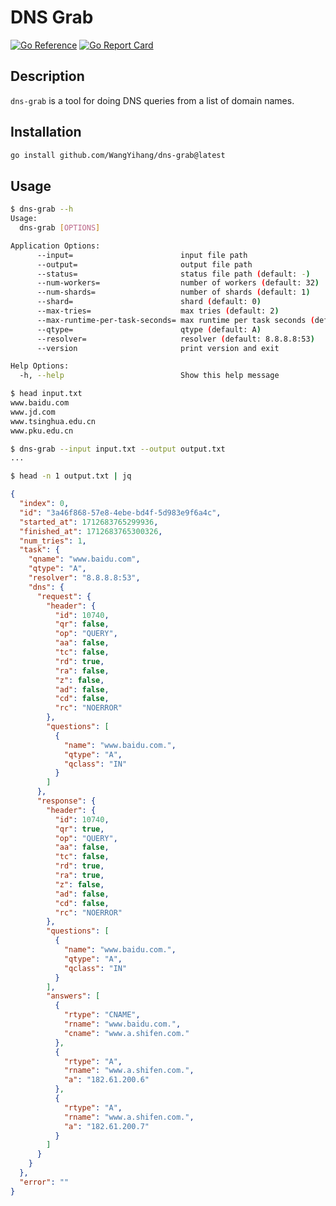 # DNS Grab

[![Go Reference](https://pkg.go.dev/badge/github.com/WangYihang/dns-grab.svg)](https://pkg.go.dev/github.com/WangYihang/dns-grab)
[![Go Report Card](https://goreportcard.com/badge/github.com/WangYihang/dns-grab)](https://goreportcard.com/report/github.com/WangYihang/dns-grab)

## Description

`dns-grab` is a tool for doing DNS queries from a list of domain names.

## Installation

```bash
go install github.com/WangYihang/dns-grab@latest
```

## Usage

```bash
$ dns-grab --h
Usage:
  dns-grab [OPTIONS]

Application Options:
      --input=                        input file path
      --output=                       output file path
      --status=                       status file path (default: -)
      --num-workers=                  number of workers (default: 32)
      --num-shards=                   number of shards (default: 1)
      --shard=                        shard (default: 0)
      --max-tries=                    max tries (default: 2)
      --max-runtime-per-task-seconds= max runtime per task seconds (default: 8)
      --qtype=                        qtype (default: A)
      --resolver=                     resolver (default: 8.8.8.8:53)
      --version                       print version and exit

Help Options:
  -h, --help                          Show this help message

```

```bash
$ head input.txt
www.baidu.com
www.jd.com
www.tsinghua.edu.cn
www.pku.edu.cn
```

```bash
$ dns-grab --input input.txt --output output.txt
...
```

```bash
$ head -n 1 output.txt | jq
```

```json
{
  "index": 0,
  "id": "3a46f868-57e8-4ebe-bd4f-5d983e9f6a4c",
  "started_at": 1712683765299936,
  "finished_at": 1712683765300326,
  "num_tries": 1,
  "task": {
    "qname": "www.baidu.com",
    "qtype": "A",
    "resolver": "8.8.8.8:53",
    "dns": {
      "request": {
        "header": {
          "id": 10740,
          "qr": false,
          "op": "QUERY",
          "aa": false,
          "tc": false,
          "rd": true,
          "ra": false,
          "z": false,
          "ad": false,
          "cd": false,
          "rc": "NOERROR"
        },
        "questions": [
          {
            "name": "www.baidu.com.",
            "qtype": "A",
            "qclass": "IN"
          }
        ]
      },
      "response": {
        "header": {
          "id": 10740,
          "qr": true,
          "op": "QUERY",
          "aa": false,
          "tc": false,
          "rd": true,
          "ra": true,
          "z": false,
          "ad": false,
          "cd": false,
          "rc": "NOERROR"
        },
        "questions": [
          {
            "name": "www.baidu.com.",
            "qtype": "A",
            "qclass": "IN"
          }
        ],
        "answers": [
          {
            "rtype": "CNAME",
            "rname": "www.baidu.com.",
            "cname": "www.a.shifen.com."
          },
          {
            "rtype": "A",
            "rname": "www.a.shifen.com.",
            "a": "182.61.200.6"
          },
          {
            "rtype": "A",
            "rname": "www.a.shifen.com.",
            "a": "182.61.200.7"
          }
        ]
      }
    }
  },
  "error": ""
}
```
